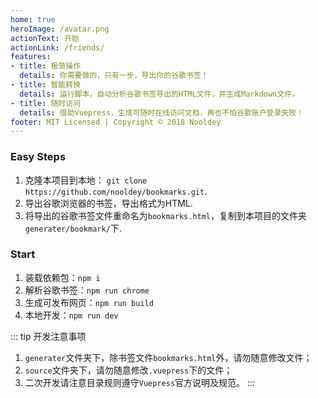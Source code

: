 ```yaml
---
home: true
heroImage: /avatar.png
actionText: 开始
actionLink: /friends/
features:
- title: 极简操作
  details: 你需要做的，只有一步，导出你的谷歌书签！
- title: 智能转换
  details: 运行脚本，自动分析谷歌书签导出的HTML文件，并生成Markdown文件。
- title: 随时访问
  details: 借助Vuepress，生成可随时在线访问文档，再也不怕谷歌账户登录失败！
footer: MIT Licensed | Copyright © 2018 Nooldey
---
```


### Easy Steps

1. 克隆本项目到本地： `git clone https://github.com/nooldey/bookmarks.git`.
2. 导出谷歌浏览器的书签，导出格式为HTML.
3. 将导出的谷歌书签文件重命名为`bookmarks.html`，复制到本项目的文件夹`generater/bookmark/`下.

### Start

1. 装载依赖包：`npm i`
2. 解析谷歌书签：`npm run chrome`
3. 生成可发布网页：`npm run build`
4. 本地开发：`npm run dev`


::: tip 开发注意事项
1. `generater`文件夹下，除书签文件`bookmarks.html`外，请勿随意修改文件；
2. `source`文件夹下，请勿随意修改`.vuepress`下的文件；
3. 二次开发请注意目录规则遵守`Vuepress`官方说明及规范。
:::
